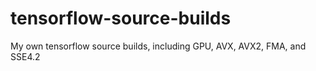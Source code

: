 # tensorflow-source-builds
My own tensorflow source builds, including GPU, AVX, AVX2, FMA, and SSE4.2
